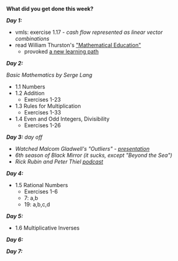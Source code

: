 **What did you get done this week?**

**_Day 1:_**
- vmls: exercise 1.17 - _cash flow represented as linear vector combinations_
- read William Thurston's ["Mathematical Education" ](https://arxiv.org/pdf/math/0503081)
  - provoked [a new learning path](https://github.com/mmxvll/documented-progress/edit/main/weekly-reports/03-week-2024-12-24/learning-plan.md)
  
**_Day 2:_**

_Basic Mathematics by Serge Lang_
  -  1.1 Numbers 
  -  1.2 Addition
      - Exercises 1-23 
  -  1.3 Rules for Multiplication
      - Exercises 1-33 
  - 1.4 Even and Odd Integers, Divisibility
      - Exercises 1-26  

**_Day 3:_**
_day off_
- _Watched Malcom Gladwell's "Outliers"_ - [_presentation_](https://youtu.be/EcMKLwVlpJk?si=8dd-7H1WsdJML2fe)
- _6th season of Black Mirror (it sucks, except "Beyond the Sea")_
- _Rick Rubin and Peter Thiel_ [_podcast_](https://youtu.be/AlkkAKzkXQM?si=hY-GE7VS1GM1lCuG)

**_Day 4:_**
- 1.5 Rational Numbers
  - Exercises 1-6
  - 7: a,b
  - 19:  a,b,c,d

**_Day 5:_**

- 1.6 Multiplicative Inverses

**_Day 6:_**



**_Day 7:_**

  
